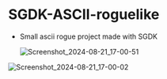 # SGDK-ASCII-roguelike

- Small ascii rogue project made with SGDK

  ![Screenshot_2024-08-21_17-00-51](https://github.com/user-attachments/assets/aeb8fb24-c65a-439b-bd64-e62072d55628)

![Screenshot_2024-08-21_17-00-02](https://github.com/user-attachments/assets/f4ecf1d2-e89b-43d0-969b-5a3a59412815)

